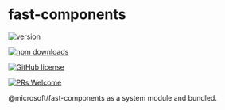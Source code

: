 # fast-components

[![version](https://img.shields.io/npm/v/@geometryzen/fast-components.svg)](https://www.npmjs.com/package/@geometryzen/fast-components) 

[![npm downloads](https://img.shields.io/npm/dm/@geometryzen/fast-components.svg)](https://npm-stat.com/charts.html?package=@geometryzen/fast-components&from=2022-09-01)

[![GitHub license](https://img.shields.io/badge/license-MIT-blue.svg)](./LICENSE)

[![PRs Welcome](https://img.shields.io/badge/PRs-welcome-brightgreen.svg)](./CONTRIBUTING.md)

@microsoft/fast-components as a system module and bundled.
